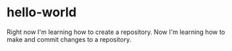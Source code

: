# hello-world
Right now I'm learning how to create a repository.
Now I'm learning how to make and commit changes to a repository.
